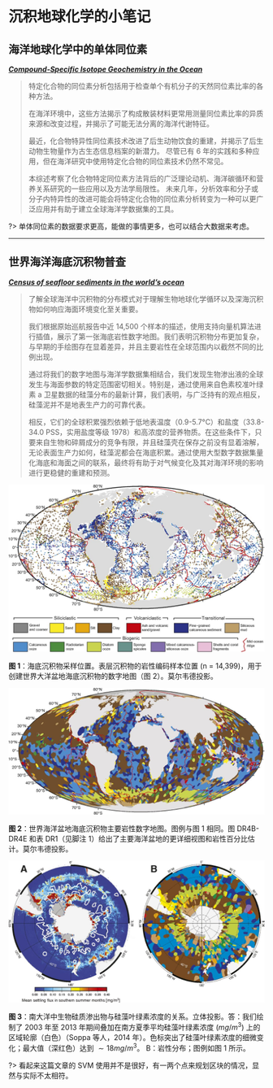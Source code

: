 # 沉积地球化学的小笔记

## 海洋地球化学中的单体同位素

[**_Compound-Specific Isotope Geochemistry in the Ocean_**](https://doi.org/10.1146/annurev-marine-121916-063634 "原文链接")

> 特定化合物的同位素分析包括用于检查单个有机分子的天然同位素比率的各种方法。
>
> 在海洋环境中，这些方法揭示了构成散装材料更常用测量同位素比率的异质来源和改变过程，并揭示了可能无法分离的海洋代谢特征。
>
> 最近，化合物特异性同位素技术改进了后生动物饮食的重建，并揭示了后生动物生物量作为古生态信息档案的新潜力。
> 尽管已有 6 年的实践和多种应用，但在海洋研究中使用特定化合物的同位素技术仍然不常见。
>
> 本综述考察了化合物特定同位素方法背后的广泛理论动机、海洋碳循环和营养关系研究的一些应用以及方法学局限性。
> 未来几年，分析效率和分子或分子内特异性的改进可能会将特定化合物的同位素分析转变为一种可以更广泛应用并有助于建立全球海洋学数据集的工具。

?> 单体同位素的数据要求更高，能做的事情更多，也可以结合大数据来考虑。

---

## 世界海洋海底沉积物普查

[**_Census of seafloor sediments in the world’s ocean_**](https://doi.org/10.1130/G36883.1 "原文链接")

> 了解全球海洋中沉积物的分布模式对于理解生物地球化学循环以及深海沉积物如何响应海面环境变化至关重要。
>
> 我们根据原始巡航报告中近 14,500 个样本的描述，使用支持向量机算法进行插值，展示了第一张海底岩性数字地图。我们表明沉积物分布更加复杂，与早期的手绘图存在显着差异，并且主要岩性在全球范围内以截然不同的比例出现。
>
> 通过将我们的数字地图与海洋学数据集相结合，我们发现生物渗出液的全球发生与海面参数的特定范围密切相关。特别是，通过使用来自色素校准叶绿素 a 卫星数据的硅藻分布的最新计算，我们表明，与广泛持有的观点相反，硅藻泥并不是地表生产力的可靠代表。
>
> 相反，它们的全球积累强烈依赖于低地表温度（0.9-5.7°C）和盐度（33.8-34.0 PSS，实用盐度等级 1978）和高浓度的营养物质。在这些条件下，只要来自生物和碎屑成分的竞争有限，并且硅藻壳在保存之前没有显着溶解，无论表面生产力如何，硅藻泥都会在海底积累。通过使用大型数字数据集量化海底和海面之间的联系，最终将有助于对气候变化及其对海洋环境的影响进行更稳健的重建和预测。

![海底沉积物采样位置](./SedimentaryGeochemistry/海底沉积物采样位置.jpeg?center "图1：海底沉积物采样位置")

**图 1**：海底沉积物采样位置。表层沉积物的岩性编码样本位置 (n = 14,399)，用于创建世界大洋盆地海底沉积物的数字地图（图 2）。莫尔韦德投影。

![世界海洋盆地海底沉积物主要岩性数字地图](./SedimentaryGeochemistry/世界海洋盆地海底沉积物主要岩性数字地图.jpeg?center "图2：世界海洋盆地海底沉积物主要岩性数字地图")

**图 2**：世界海洋盆地海底沉积物主要岩性数字地图。图例与图 1 相同。图 DR4B-DR4E 和表 DR1（见脚注 1）给出了主要海洋盆地的更详细视图和岩性百分比估计。莫尔韦德投影。

![南大洋中生物硅质渗出物与硅藻叶绿素浓度的关系](./SedimentaryGeochemistry/南大洋中生物硅质渗出物与硅藻叶绿素浓度的关系.jpeg?center "图3：南大洋中生物硅质渗出物与硅藻叶绿素浓度的关系")

**图 3**：南大洋中生物硅质渗出物与硅藻叶绿素浓度的关系。立体投影。答：我们绘制了 2003 年至 2013 年期间叠加在南方夏季平均硅藻叶绿素浓度 ($mg/m^3$) 上的区域轮廓（白色）（Soppa 等人，2014 年）。色标突出了硅藻叶绿素浓度的细微变化；最大值（深红色）达到 $∼18 mg/m^3$。 B：岩性分布；图例如图 1 所示。

?> 看起来这篇文章的 SVM 使用并不是很好，有一两个点来规划区块的情况，显然与实际不太相符。
